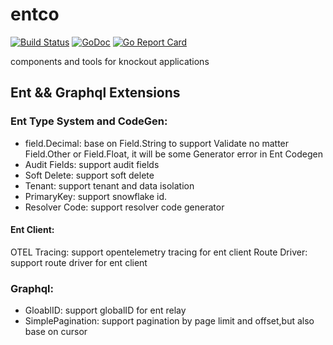 # entco

[![Build Status](https://travis-ci.org/entco/entco.svg?branch=master)](https://travis-ci.org/entco/entco)
[![GoDoc](https://godoc.org/github.com/entco/entco?status.svg)](https://godoc.org/github.com/entco/entco)
[![Go Report Card](https://goreportcard.com/badge/github.com/entco/entco)](https://goreportcard.com/report/github.com/entco/entco)

components and tools for knockout applications

## Ent && Graphql Extensions

### Ent Type System and CodeGen:

- field.Decimal: base on Field.String to support Validate
           no matter Field.Other or Field.Float, it will be some Generator error in Ent Codegen
- Audit Fields: support audit fields 
- Soft Delete: support soft delete
- Tenant: support tenant and data isolation
- PrimaryKey: support snowflake id.
- Resolver Code: support resolver code generator

#### Ent Client:

OTEL Tracing: support opentelemetry tracing for ent client
Route Driver: support route driver for ent client

### Graphql:

- GloablID: support globalID for ent relay
- SimplePagination: support pagination by page limit and offset,but also base on cursor 